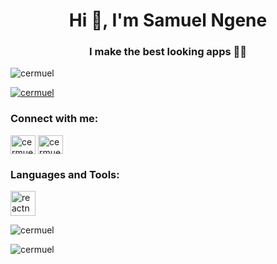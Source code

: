 <h1 align="center">Hi 👋, I'm Samuel Ngene</h1>
<h3 align="center">I make the best looking apps 🥶😍</h3>

<p align="left"> <img src="https://komarev.com/ghpvc/?username=cermuel&label=Profile%20views&color=0e75b6&style=flat" alt="cermuel" /> </p>

<p align="left"> <a href="https://github.com/ryo-ma/github-profile-trophy"><img src="https://github-profile-trophy.vercel.app/?username=cermuel" alt="cermuel" /></a> </p>

<h3 align="left">Connect with me:</h3>
<p align="left">
<a href="https://twitter.com/cermueltech" target="blank"><img align="center" src="https://raw.githubusercontent.com/rahuldkjain/github-profile-readme-generator/master/src/images/icons/Social/twitter.svg" alt="cermueltech" height="30" width="40" /></a>
<a href="https://instagram.com/cermuel" target="blank"><img align="center" src="https://raw.githubusercontent.com/rahuldkjain/github-profile-readme-generator/master/src/images/icons/Social/instagram.svg" alt="cermuel" height="30" width="40" /></a>
</p>

<h3 align="left">Languages and Tools:</h3>
<p align="left"> <a href="https://reactnative.dev/" target="_blank" rel="noreferrer"> <img src="https://reactnative.dev/img/header_logo.svg" alt="reactnative" width="40" height="40"/> </a> </p>

<p><img align="center" src="https://github-readme-stats.vercel.app/api/top-langs?username=cermuel&show_icons=true&locale=en&layout=compact" alt="cermuel" /></p>

<p><img align="center" src="https://github-readme-streak-stats.herokuapp.com/?user=cermuel&" alt="cermuel" /></p>
